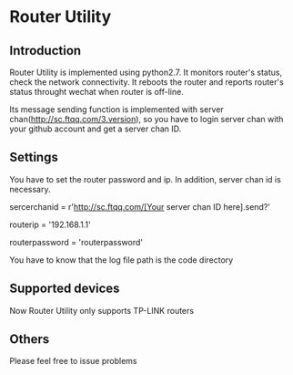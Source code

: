 # Router Utility

## Introduction
Router Utility is implemented using python2.7. It monitors router's status, check the network connectivity. It reboots the router and reports router's status throught wechat when router is off-line.

Its message sending function is implemented with server chan(http://sc.ftqq.com/3.version), so you have to login server chan with your github account and get a server chan ID.

## Settings
You have to set the router password and ip. In addition, server chan id is necessary.

sercerchanid = r'http://sc.ftqq.com/[Your server chan ID here].send?'

routerip = '192.168.1.1'

routerpassword = 'routerpassword'

You have to know that the log file path is the code directory

## Supported devices
Now Router Utility only supports TP-LINK routers

## Others
Please feel free to issue problems
